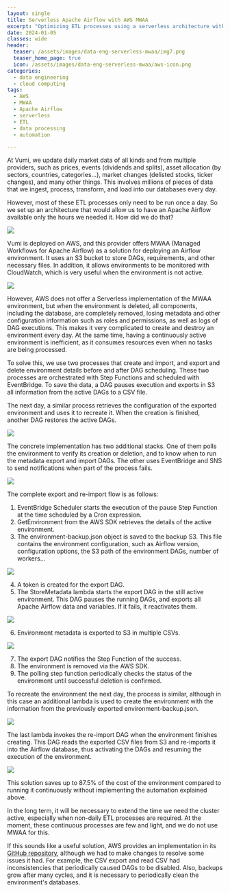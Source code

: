```yaml
---
layout: single
title: Serverless Apache Airflow with AWS MWAA
excerpt: "Optimizing ETL processes using a serverless architecture with Apache Airflow on AWS MWAA, achieving significant cost savings and efficiency."
date: 2024-01-05
classes: wide
header:
  teaser: /assets/images/data-eng-serverless-mwaa/img7.png
  teaser_home_page: true
  icon: /assets/images/data-eng-serverless-mwaa/aws-icon.png
categories:
  - data engineering
  - cloud computing
tags:  
  - AWS
  - MWAA
  - Apache Airflow
  - serverless
  - ETL
  - data processing
  - automation

---
```


At Vumi, we update daily market data of all kinds and from multiple providers, such as prices, events (dividends and splits), asset allocation (by sectors, countries, categories...), market changes (delisted stocks, ticker changes), and many other things. This involves millions of pieces of data that we ingest, process, transform, and load into our databases every day.

However, most of these ETL processes only need to be run once a day. So we set up an architecture that would allow us to have an Apache Airflow available only the hours we needed it. How did we do that?

![](/assets/images/data-eng-serverless-mwaa/img1.png)


Vumi is deployed on AWS, and this provider offers MWAA (Managed Workflows for Apache Airflow) as a solution for deploying an Airflow environment. It uses an S3 bucket to store DAGs, requirements, and other necessary files. In addition, it allows environments to be monitored with CloudWatch, which is very useful when the environment is not active.

![](/assets/images/data-eng-serverless-mwaa/img2.png)

However, AWS does not offer a Serverless implementation of the MWAA environment, but when the environment is deleted, all components, including the database, are completely removed, losing metadata and other configuration information such as roles and permissions, as well as logs of DAG executions. This makes it very complicated to create and destroy an environment every day. At the same time, having a continuously active environment is inefficient, as it consumes resources even when no tasks are being processed.

To solve this, we use two processes that create and import, and export and delete environment details before and after DAG scheduling. These two processes are orchestrated with Step Functions and scheduled with EventBridge. To save the data, a DAG pauses execution and exports in S3 all information from the active DAGs to a CSV file.

The next day, a similar process retrieves the configuration of the exported environment and uses it to recreate it. When the creation is finished, another DAG restores the active DAGs.

![](/assets/images/data-eng-serverless-mwaa/img1.jpg)

The concrete implementation has two additional stacks. One of them polls the environment to verify its creation or deletion, and to know when to run the metadata export and import DAGs. The other uses EventBridge and SNS to send notifications when part of the process fails.

![](/assets/images/data-eng-serverless-mwaa/img6.png)

The complete export and re-import flow is as follows:

1. EventBridge Scheduler starts the execution of the pause Step Function at the time scheduled by a Cron expression.
2. GetEnvironment from the AWS SDK retrieves the details of the active environment.
3. The environment-backup.json object is saved to the backup S3. This file contains the environment configuration, such as Airflow version, configuration options, the S3 path of the environment DAGs, number of workers...

![](/assets/images/data-eng-serverless-mwaa/img7.png)

4. A token is created for the export DAG.
5. The StoreMetadata lambda starts the export DAG in the still active environment. This DAG pauses the running DAGs, and exports all Apache Airflow data and variables. If it fails, it reactivates them.

![](/assets/images/data-eng-serverless-mwaa/img9.png)

6. Environment metadata is exported to S3 in multiple CSVs.

![](/assets/images/data-eng-serverless-mwaa/img11.png)

7. The export DAG notifies the Step Function of the success.
8. The environment is removed via the AWS SDK.
9. The polling step function periodically checks the status of the environment until successful deletion is confirmed.

To recreate the environment the next day, the process is similar, although in this case an additional lambda is used to create the environment with the information from the previously exported environment-backup.json.

![](/assets/images/data-eng-serverless-mwaa/img12.png)

The last lambda invokes the re-import DAG when the environment finishes creating. This DAG reads the exported CSV files from S3 and re-imports it into the Airflow database, thus activating the DAGs and resuming the execution of the environment.

![](/assets/images/data-eng-serverless-mwaa/img13.png)

This solution saves up to 87.5% of the cost of the environment compared to running it continuously without implementing the automation explained above.

In the long term, it will be necessary to extend the time we need the cluster active, especially when non-daily ETL processes are required. At the moment, these continuous processes are few and light, and we do not use MWAA for this.

If this sounds like a useful solution, AWS provides an implementation in its [GitHub repository](https://github.com/aws-samples/amazon-mwaa-examples/tree/main/usecases/start-stop-mwaa-environment#building-and-deploying-the-project), although we had to make changes to resolve some issues it had. For example, the CSV export and read CSV had inconsistencies that periodically caused DAGs to be disabled. Also, backups grow after many cycles, and it is necessary to periodically clean the environment's databases.